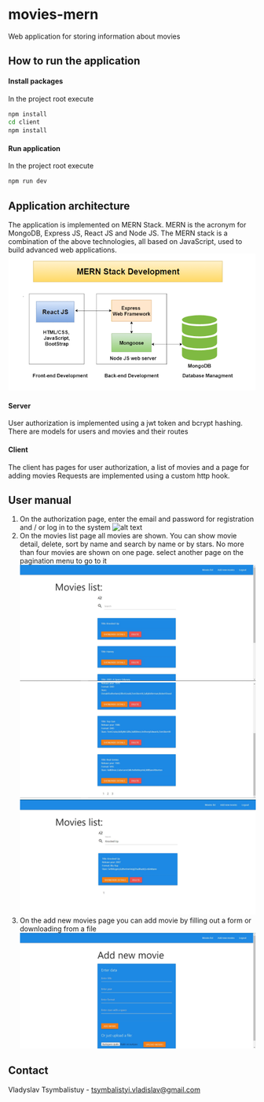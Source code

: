 # movies-mern
Web application for storing information about movies

## How to run the application
#### Install packages
In the project root execute
```sh
npm install
cd client
npm install
```
#### Run application
In the project root execute
```sh
npm run dev
```

## Application architecture
The application is implemented on MERN Stack. MERN is the acronym for MongoDB, Express JS, React JS and Node JS. The MERN stack is a combination of the above technologies, all based on JavaScript, used to build advanced web applications.
![alt text](client/public/screenshots/MERN.png)
#### Server 
User authorization is implemented using a jwt token and bcrypt hashing.
There are models for users and movies and their routes
#### Client
The client has pages for user authorization, a list of movies and a page for adding movies
Requests are implemented using a custom http hook.

## User manual
1. On the authorization page, enter the email and password for registration and / or log in to the system
![alt text](client/public/screenshots/1.jpeg)
2. On the movies list page all movies are shown. You can show movie detail, delete, sort by name and search by name or by stars. No more than four movies are shown on one page. select another page on the pagination menu to go to it
![alt text](client/public/screenshots/2.jpg)
![alt text](client/public/screenshots/3.jpg)
![alt text](client/public/screenshots/4.jpg)
3. On the add new movies page you can add movie by filling out a form or downloading from a file
![alt text](client/public/screenshots/5.jpg)

## Contact

Vladyslav Tsymbalistuy - tsymbalistyi.vladislav@gmail.com
